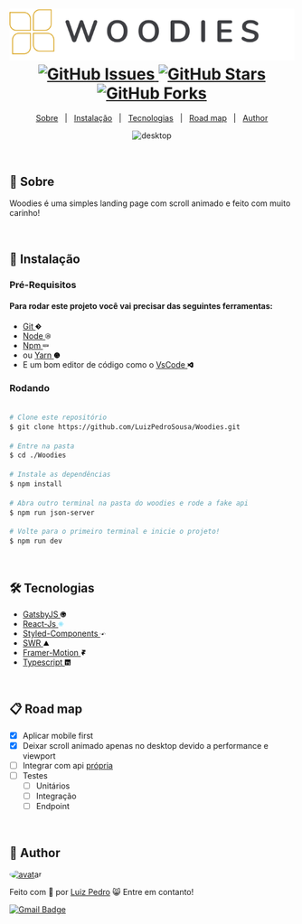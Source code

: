 <h1 align="center">
  <img src=".github/images/logo.svg" alt="logo"/>
  <br>
  <a href="https://github.com/LuizPedroSousa/Woodies/issues">
    <img src="https://img.shields.io/github/issues/LuizPedroSousa/Woodies?color=F7DEA6&style=for-the-badge" alt="GitHub Issues"/>
  </a>
  <a href="https://github.com/LuizPedroSousa/Woodies/stargazers">
    <img src="https://img.shields.io/github/stars/LuizPedroSousa/Woodies?color=F7DEA6&style=for-the-badge" alt="GitHub Stars"/>
  </a>
  <a href="https://github.com/LuizPedroSousa/Woodies/network">
    <img src="https://img.shields.io/github/forks/LuizPedroSousa/Woodies?color=F7DEA6&style=for-the-badge" alt="GitHub Forks"/>
  </a>
</h1>

<p align="center">
  <a href="#page_facing_up-sobre">Sobre</a>&nbsp;&nbsp;&nbsp;|&nbsp;&nbsp;&nbsp;<a href="#closed_book-instalação">Instalação</a>&nbsp;&nbsp;&nbsp;|&nbsp;&nbsp;&nbsp;<a href="#-tecnologias">Tecnologias</a>&nbsp;&nbsp;&nbsp;|&nbsp;&nbsp;&nbsp;<a href="#clipboard-road-map">Road map</a>&nbsp;&nbsp;&nbsp;|&nbsp;&nbsp;&nbsp;<a href="#man-author">Author</a>
</p>

<p align="center">
  <img src=".github/gifs/desktop.gif" width="600px" alt="desktop"/>
</p>
<br/>

## :page_facing_up: Sobre

Woodies é uma simples landing page com scroll animado e feito com muito carinho!

<br/>

## :closed_book: Instalação

### Pré-Requisitos

#### Para rodar este projeto você vai precisar das seguintes ferramentas:

-   <a target="_blank" href="https://git-scm.com/downloads">
      Git <img src=".github/images/git.svg" width="10"  alt="Git"/>
    </a>
-   <a target="_blank" href="https://nodejs.org/pt-br/">
      Node <img src=".github/images/node-js.svg" width="10" alt="Git"/>
    </a>
-   <a target="_blank" href="https://www.npmjs.com/">Npm <img src=".github/images/npm.svg" width="10" alt="Npm"/></a>
-   ou <a target="_blank" href="https://yarnpkg.com/getting-started/install">Yarn <img src=".github/images/yarn.svg" width="10" alt="Yarn"/></a>
-   E um bom editor de código como o
    <a target="_blank" href="https://code.visualstudio.com/">
    VsCode <img src=".github/images/visualstudiocode.svg" alt="vscode" width="10"/>
    </a>

### Rodando

```bash

# Clone este repositório
$ git clone https://github.com/LuizPedroSousa/Woodies.git

# Entre na pasta
$ cd ./Woodies

# Instale as dependências
$ npm install

# Abra outro terminal na pasta do woodies e rode a fake api
$ npm run json-server

# Volte para o primeiro terminal e inicie o projeto!
$ npm run dev


```

<br/>

## 🛠 Tecnologias

-   <a target="_blank" href="https://www.gatsbyjs.com/">
    GatsbyJS <img width="10" src=".github/images/gatsby.svg"/>
    </a>

-   <a target="_blank" href="https://reactjs.org/">
    React-Js <img width="10" src=".github/images/react.svg"/>
    </a>

-   <a target="_blank" href="https://styled-components.com/">
    Styled-Components <img width="10" src=".github/images/styled-components.svg"/>
    </a>

-   <a target="_blank" href="https://swr.vercel.app/">
    SWR <img width="10" src=".github/images/swr.svg"/>
    </a>

-   <a target="_blank" href="https://www.framer.com/motion/">
    Framer-Motion <img width="10" src=".github/images/framer-motion.svg"/>
    </a>

-   <a target="_blank" href="https://www.typescriptlang.org/">
    Typescript <img width="10" src=".github/images/typescript.svg"/>
    </a>

<br/>

## :clipboard: Road map

-   [x] Aplicar mobile first
-   [x] Deixar scroll animado apenas no desktop devido a performance e viewport
-   [ ] Integrar com api [própria](https://github.com/LuizPedroSousa/Woodies-Api)
-   [ ] Testes
    -   [ ] Unitários
    -   [ ] Integração
    -   [ ] Endpoint

<br/>

## :man: Author

<a target="_blank" href="https://github.com/LuizPedroSousa">
  <img src="https://avatars.githubusercontent.com/u/62396753?s=460&u=2b00598abce2cd6c536d26c2ee8f45b6de332527&v=4" alt ="avatar" style="border-radius: 50%;" width="100px">
  <br/>
</a>
<p>Feito com 💜 por <a href="https://github.com/LuizPedroSousa">Luiz Pedro</a> 😸 Entre em contanto!</p>

[![Gmail Badge](https://img.shields.io/badge/-luizpedrosousa64@gmail.com-5965E0?style=flat-square&logo=Gmail&logoColor=white&link=mailto:luizpedrosousa64@gmail.com)](mailto:luizpedrosousa64@gmail.com)
